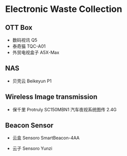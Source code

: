 # Electronic Waste Collection

## OTT Box

- 数码视讯 Q5
- 泰奇猫 TQC-A01
- 外贸电视盒子 A5X-Max

## NAS

- 贝壳云 Beikeyun P1

## Wireless Image transmission

- 保千里 Protruly SC150MBN1 汽车夜视系统图传 2.4G

## Beacon Sensor

- 云盒 Sensoro SmartBeacon-4AA

- 云子 Sensoro Yunzi
